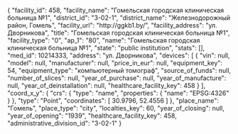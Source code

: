 {
    "facility_id": 458,
    "facility_name": "Гомельская городская клиническая больница №1",
    "district_id": "3-02-1",
    "district_name": "Железнодорожный район, Гомель",
    "facility_url": "http:\/\/ggkb1.by\/",
    "facility_address": "ул. Дворникова",
    "title": "Гомельская городская клиническая больница №1",
    "facility_type": "0",
    "ap_1": "80",
    "name": "Гомельская городская клиническая больница №1",
    "state": "public institution",
    "stats": [],
    "med_id": 10214333,
    "address": "ул. Дворникова",
    "devices": [
        {
            "vin": null,
            "model": null,
            "manufacturer": null,
            "price_in_eur": null,
            "equipment_key": 54,
            "equipment_type": "компьютерный томограф",
            "source_of_funds": null,
            "number_of_slices": null,
            "year_of_purchase": null,
            "year_of_manufacture": null,
            "year_of_deinstallation": null,
            "healthcare_facility_key": 458
        }
    ],
    "coord_x_y": {
        "crs": {
            "type": "name",
            "properties": {
                "name": "EPSG:4326"
            }
        },
        "type": "Point",
        "coordinates": [
            30.9796,
            52.4556
        ]
    },
    "place_name": "Гомель",
    "place_type": "city",
    "localties_key": 60,
    "year_of_closing": null,
    "year_of_opening": "1939",
    "healthcare_facility_key": 458,
    "administrative_division_id": "3-02-1"
}